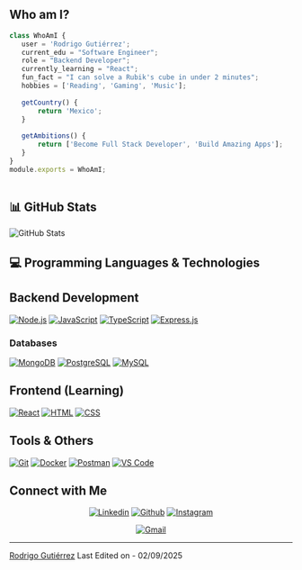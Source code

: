 
## Who am I?

 ```js
 class WhoAmI {
    user = 'Rodrigo Gutiérrez';
    current_edu = "Software Engineer";
    role = "Backend Developer";
    currently_learning = "React";
    fun_fact = "I can solve a Rubik's cube in under 2 minutes";
    hobbies = ['Reading', 'Gaming', 'Music'];
    
    getCountry() {
        return 'Mexico';
    }
    
    getAmbitions() {
        return ['Become Full Stack Developer', 'Build Amazing Apps'];
    }
}
module.exports = WhoAmI;
	
 ```

## 📊 GitHub Stats

<img src="https://github-readme-stats.vercel.app/api?username=Nesli22&show_icons=true&count_private=true&theme=github_dark&hide_border=true" alt="GitHub Stats" /> 

## 💻 Programming Languages & Technologies

## Backend Development
<p>
    <a href="#"><img alt="Node.js" src="https://img.shields.io/badge/Node.js%20-%2343853D.svg?logo=node.js&logoColor=white"></a>
    <a href="#"><img alt="JavaScript" src="https://img.shields.io/badge/JavaScript%20-%23F7DF1E.svg?logo=javascript&logoColor=black"></a>
    <a href="#"><img alt="TypeScript" src="https://img.shields.io/badge/TypeScript%20-%23007ACC.svg?logo=typescript&logoColor=white"></a>
    <a href="#"><img alt="Express.js" src="https://img.shields.io/badge/Express.js%20-%23404d59.svg?logo=express&logoColor=white"></a>
</p>

### Databases
<p>
    <a href="#"><img alt="MongoDB" src="https://img.shields.io/badge/MongoDB%20-%234ea94b.svg?logo=mongodb&logoColor=white"></a>
    <a href="#"><img alt="PostgreSQL" src="https://img.shields.io/badge/PostgreSQL%20-%23316192.svg?logo=postgresql&logoColor=white"></a>
    <a href="#"><img alt="MySQL" src="https://img.shields.io/badge/MySQL%20-%2300f.svg?logo=mysql&logoColor=white"></a>
</p>

## Frontend (Learning)
<p>
    <a href="#"><img alt="React" src="https://img.shields.io/badge/React%20-%2320232a.svg?logo=react&logoColor=%2361DAFB"></a>
    <a href="#"><img alt="HTML" src="https://img.shields.io/badge/HTML%20-%23E34F26.svg?logo=html5&logoColor=white"></a>
    <a href="#"><img alt="CSS" src="https://img.shields.io/badge/CSS%20-%231572B6.svg?logo=css3&logoColor=white"></a>
</p>

## Tools & Others
<p>
    <a href="#"><img alt="Git" src="https://img.shields.io/badge/Git%20-%23F05033.svg?logo=git&logoColor=white"></a>
    <a href="#"><img alt="Docker" src="https://img.shields.io/badge/Docker%20-%230db7ed.svg?logo=docker&logoColor=white"></a>
    <a href="#"><img alt="Postman" src="https://img.shields.io/badge/Postman-FF6C37?logo=postman&logoColor=white"></a>
    <a href="#"><img alt="VS Code" src="https://img.shields.io/badge/VS%20Code-0078d4.svg?logo=visual-studio-code&logoColor=white"></a>
</p>

## Connect with Me


<p align="center">
  <a href="https://linkedin.com/in/rodrigo-g-522b33202"><img alt="Linkedin" title="Rodrigo Gutiérrez Linkedin" src="https://img.shields.io/badge/LinkedIn-0077B5?style=for-the-badge&logo=linkedin&logoColor=white"></a>
  <a href="https://github.com/Nesli22"><img alt="Github" title="Rodrigo Gutiérrez Github" src="https://img.shields.io/badge/GitHub-100000?style=for-the-badge&logo=github&logoColor=white"></a>
  <a href="https://instagram.com/rodrigogtza"><img alt="Instagram" title="Rodrigo Gutiérrez Instagram" src="https://img.shields.io/badge/Instagram-E4405F?style=for-the-badge&logo=instagram&logoColor=white"></a>
 </p>
 <p align="center">
  <a href="rdev.gutierrez@gmail.com"><img alt="Gmail" title="Rodrigo Gutiérrez Gmail" src="https://img.shields.io/badge/Gmail-D14836?style=for-the-badge&logo=gmail&logoColor=white"></a>
</p>

------
[Rodrigo Gutiérrez](https://github.com/Nesli22)
Last Edited on - 02/09/2025
